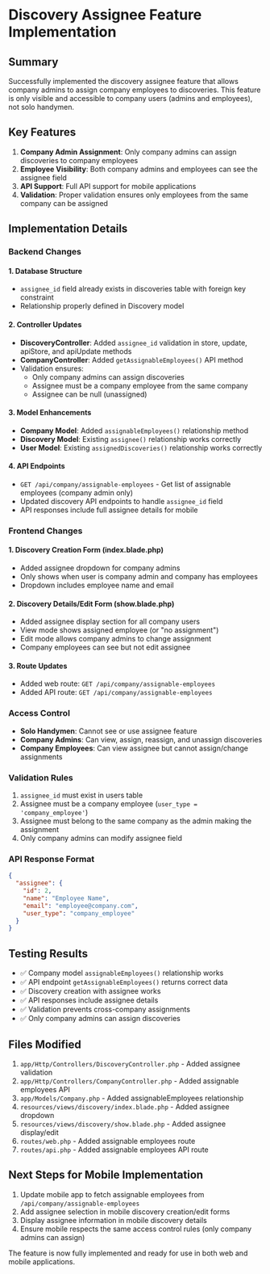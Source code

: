 # Discovery Assignee Feature Implementation

## Summary

Successfully implemented the discovery assignee feature that allows company admins to assign company employees to discoveries. This feature is only visible and accessible to company users (admins and employees), not solo handymen.

## Key Features

1. **Company Admin Assignment**: Only company admins can assign discoveries to company employees
2. **Employee Visibility**: Both company admins and employees can see the assignee field
3. **API Support**: Full API support for mobile applications
4. **Validation**: Proper validation ensures only employees from the same company can be assigned

## Implementation Details

### Backend Changes

#### 1. Database Structure

- `assignee_id` field already exists in discoveries table with foreign key constraint
- Relationship properly defined in Discovery model

#### 2. Controller Updates

- **DiscoveryController**: Added `assignee_id` validation in store, update, apiStore, and apiUpdate methods
- **CompanyController**: Added `getAssignableEmployees()` API method
- Validation ensures:
  - Only company admins can assign discoveries
  - Assignee must be a company employee from the same company
  - Assignee can be null (unassigned)

#### 3. Model Enhancements

- **Company Model**: Added `assignableEmployees()` relationship method
- **Discovery Model**: Existing `assignee()` relationship works correctly
- **User Model**: Existing `assignedDiscoveries()` relationship works correctly

#### 4. API Endpoints

- `GET /api/company/assignable-employees` - Get list of assignable employees (company admin only)
- Updated discovery API endpoints to handle `assignee_id` field
- API responses include full assignee details for mobile

### Frontend Changes

#### 1. Discovery Creation Form (index.blade.php)

- Added assignee dropdown for company admins
- Only shows when user is company admin and company has employees
- Dropdown includes employee name and email

#### 2. Discovery Details/Edit Form (show.blade.php)

- Added assignee display section for all company users
- View mode shows assigned employee (or "no assignment")
- Edit mode allows company admins to change assignment
- Company employees can see but not edit assignee

#### 3. Route Updates

- Added web route: `GET /api/company/assignable-employees`
- Added API route: `GET /api/company/assignable-employees`

### Access Control

- **Solo Handymen**: Cannot see or use assignee feature
- **Company Admins**: Can view, assign, reassign, and unassign discoveries
- **Company Employees**: Can view assignee but cannot assign/change assignments

### Validation Rules

1. `assignee_id` must exist in users table
2. Assignee must be a company employee (`user_type = 'company_employee'`)
3. Assignee must belong to the same company as the admin making the assignment
4. Only company admins can modify assignee field

### API Response Format

```json
{
  "assignee": {
    "id": 2,
    "name": "Employee Name",
    "email": "employee@company.com",
    "user_type": "company_employee"
  }
}
```

## Testing Results

- ✅ Company model `assignableEmployees()` relationship works
- ✅ API endpoint `getAssignableEmployees()` returns correct data
- ✅ Discovery creation with assignee works
- ✅ API responses include assignee details
- ✅ Validation prevents cross-company assignments
- ✅ Only company admins can assign discoveries

## Files Modified

1. `app/Http/Controllers/DiscoveryController.php` - Added assignee validation
2. `app/Http/Controllers/CompanyController.php` - Added assignable employees API
3. `app/Models/Company.php` - Added assignableEmployees relationship
4. `resources/views/discovery/index.blade.php` - Added assignee dropdown
5. `resources/views/discovery/show.blade.php` - Added assignee display/edit
6. `routes/web.php` - Added assignable employees route
7. `routes/api.php` - Added assignable employees API route

## Next Steps for Mobile Implementation

1. Update mobile app to fetch assignable employees from `/api/company/assignable-employees`
2. Add assignee selection in mobile discovery creation/edit forms
3. Display assignee information in mobile discovery details
4. Ensure mobile respects the same access control rules (only company admins can assign)

The feature is now fully implemented and ready for use in both web and mobile applications.
